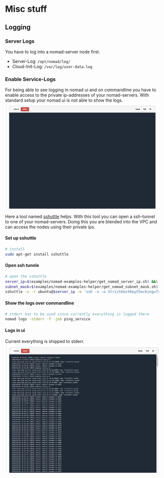 # Misc stuff

## Logging

### Server Logs

You have to log into a nomad-server node first.

* Server-Log: ```/opt/nomad/log/```
* Cloud-Init-Log: ```/var/log/user-data.log```

### Enable Service-Logs

For being able to see logging in nomad ui and on commandline you have to enable access to the private ip-addresses of your nomad-servers. With standard setup your nomad ui is not able to show the logs.
![alt text](_img/without_sshuttle.png)

Here a tool named [sshuttle](https://sshuttle.readthedocs.io/en/stable/) helps. With this tool you can open a ssh-tunnel to one of your nomad-servers. Doing this you are blended into the VPC and can access the nodes using their private ips.

#### Set up sshuttle

```bash
# install
sudo apt-get install sshuttle
```

#### Open ssh tunnle

```bash
# open the sshuttle
server_ip=$(examples/nomad-examples-helper/get_nomad_server_ip.sh) &&\
subnet_mask=$(examples/nomad-examples-helper/get_nomad_subnet_mask.sh) &&\
sshuttle -v -r ubuntu@$server_ip -e 'ssh -v -o StrictHostKeyChecking=false -i ~/.ssh/kp_instances.pem ' --dns -H $subnet_mask
```

#### Show the logs over commandline

```bash
# stderr has to be used since currently everything is logged there
nomad logs -stderr -f -job ping_service
```

#### Logs in ui

Current everything is shipped to stderr.
![alt text](_img/with_sshuttle.png)